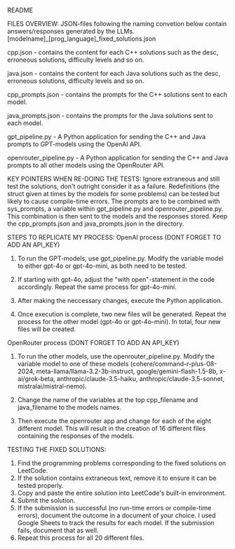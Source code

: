 README

FILES OVERVIEW:
JSON-files following the naming convetion below contain answers/responses generated by the LLMs.
[modelname]_[prog_language]_fixed_solutions.json

cpp.json - contains the content for each C++ solutions such as the desc, erroneous solutions, difficulty levels and so on.

java.json - contains the content for each Java solutions such as the desc, erroneous solutions, difficulty levels and so on.

cpp_prompts.json - contains the prompts for the C++ solutions sent to each model.

java_prompts.json - contains the prompts for the Java solutions sent to each model.

gpt_pipeline.py - A Python application for sending the C++ and Java prompts to GPT-models using the OpenAI API.

openrouter_pipeline.py - A Python application for sending the C++ and Java prompts to all other models using the OpenRouter API.


KEY POINTERS WHEN RE-DOING THE TESTS:
Ignore extraneous and still test the solutions, don't outright consider it as a failure.
Redefinitions (the struct given at times by the models for some problems) can be tested but likely to cause compile-time errors.
The prompts are to be combined with sys_prompts, a variable within gpt_pipeline.py and openrouter_pipeline.py. This combination is then sent to the models and the responses stored.
Keep the cpp_prompts.json and java_prompts.json in the directory.

STEPS TO REPLICATE MY PROCESS:
OpenAI process (DONT FORGET TO ADD AN API_KEY)
1. To run the GPT-models, use gpt_pipeline.py. Modify the variable model to either gpt-4o or gpt-4o-mini, as both need to be tested.

2. If starting with gpt-4o, adjust the "with open"-statement in the code accordingly. Repeat the same process for gpt-4o-mini.

3. After making the neccessary changes, execute the Python application.

4. Once execution is complete, two new files will be generated. Repeat the process for the other model (gpt-4o or gpt-4o-mini). In total, four new files will be created.

OpenRouter process (DONT FORGET TO ADD AN API_KEY)
1. To run the other models, use the openrouter_pipeline.py. Modify the variable model to one of these models (cohere/command-r-plus-08-2024, meta-llama/llama-3.2-3b-instruct, google/gemini-flash-1.5-8b, x-ai/grok-beta, anthropic/claude-3.5-haiku, anthropic/claude-3.5-sonnet, mistralai/mistral-nemo).

2. Change the name of the variables at the top cpp_filename and java_filename to the models names.

3. Then execute the openrouter app and change for each of the eight different model. This will result in the creation of 16 different files containing the responses of the models.

TESTING THE FIXED SOLUTIONS:
1. Find the programming problems corresponding to the fixed solutions on LeetCode.
2. If the solution contains extraneous text, remove it to ensure it can be tested properly.
3. Copy and paste the entire solution into LeetCode's built-in environment.
4. Submit the solution.
5. If the submission is successful (no run-time errors or compile-time errors), document the outcome in a document of your choice. I used Google Sheets to track the results for each model.
If the submission fails, document that as well.
6. Repeat this process for all 20 different files.
